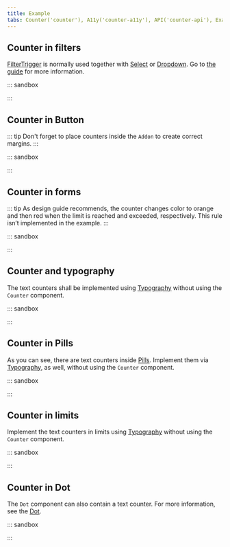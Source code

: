 ```yaml
---
title: Example
tabs: Counter('counter'), A11y('counter-a11y'), API('counter-api'), Example('counter-code'), Changelog('counter-changelog')
---
```


## Counter in filters
[FilterTrigger](/components/filter-trigger/) is normally used together with [Select](/components/select/) or [Dropdown](/components/dropdown/). Go to [the guide](/components/filter-trigger/) for more information.

::: sandbox

<script lang="tsx">
import React from 'react';
import Counter, { AnimatedNumber } from '@semcore/ui/counter';
import { FilterTrigger } from '@semcore/ui/base-trigger';

export default () => (
  <FilterTrigger>
    <FilterTrigger.Text>Link to website</FilterTrigger.Text>
    <FilterTrigger.Addon>
      <Counter theme='light-blue'>
        <AnimatedNumber value={500} delay={1000} formatValue={(x) => Math.round(x).toString()} />
      </Counter>
    </FilterTrigger.Addon>
  </FilterTrigger>
);
</script>

:::

## Counter in Button

::: tip
Don't forget to place counters inside the `Addon` to create correct margins.
:::

::: sandbox

<script lang="tsx">
import React from 'react';
import Counter from '@semcore/ui/counter';
import Button from '@semcore/ui/button';
import SettingsM from '@semcore/ui/icon/Settings/m';

export default () => (
  <>
    <Button mr={4}>
      <Button.Addon>
        <SettingsM />
      </Button.Addon>
      <Button.Text>Manage columns</Button.Text>
      <Button.Addon>
        <Counter>23</Counter>
      </Button.Addon>
    </Button>
    <Button use='primary'>
      <Button.Addon>
        <SettingsM />
      </Button.Addon>
      <Button.Text>Manage columns</Button.Text>
      <Button.Addon>
        <Counter theme='white'>23</Counter>
      </Button.Addon>
    </Button>
  </>
);
</script>

:::

## Counter in forms

::: tip
As design guide recommends, the counter changes color to orange and then red when the limit is reached and exceeded, respectively. This rule isn’t implemented in the example.
:::

::: sandbox

<script lang="tsx">
import React from 'react';
import { Flex } from '@semcore/ui/flex-box';
import { Text } from '@semcore/ui/typography';
import Textarea from '@semcore/ui/textarea';
import Counter from '@semcore/ui/counter';
import { ScreenReaderOnly } from '@semcore/ui/utils/ScreenReaderOnly';

export default () => (
  <Flex direction='column' w={350}>
    <Flex mb={2} justifyContent='space-between'>
      <Text size={200} tag='label' htmlFor='limited-text-field'>
        Label <ScreenReaderOnly>characters limit</ScreenReaderOnly>
        <Counter ml={1}>
          {0}
          <ScreenReaderOnly>characters</ScreenReaderOnly>
          <span aria-hidden='true'>/</span>
          <ScreenReaderOnly>of</ScreenReaderOnly>
          {150}
          <ScreenReaderOnly>maximum</ScreenReaderOnly>
        </Counter>
      </Text>
      <Text size={200} color='gray70' id='limited-text-field'>
        optional
      </Text>
    </Flex>
    <Textarea placeholder='Placeholder' />
  </Flex>
);
</script>

:::

## Counter and typography

The text counters shall be implemented using [Typography](/style/typography) without using the `Counter` component.

::: sandbox

<script lang="tsx">
import React from 'react';
import { Text } from '@semcore/ui/typography';

export default () => (
  <>
    <Text size={300}>
      Lorem ipsum <Text color='gray60'>12,457</Text>
    </Text>
    <br />
    <Text size={300}>
      Dolor sit amet: <Text color='gray60'>149</Text>
    </Text>
  </>
);
</script>

:::

## Counter in Pills

As you can see, there are text counters inside [Pills](/components/pills/). Implement them via [Typography](/style/typography), as well, without using the `Counter` component.

::: sandbox

<script lang="tsx">
import React from 'react';
import Pills from '@semcore/ui/pills';
import { Text } from '@semcore/ui/typography';

export default () => (
  <Pills defaultValue='all'>
    <Pills.Item value='all'>
      <Pills.Item.Text>All</Pills.Item.Text>
      <Pills.Item.Addon>
        <Text color='gray60'>1,259</Text>
      </Pills.Item.Addon>
    </Pills.Item>
    <Pills.Item value='follow'>
      <Pills.Item.Text>Follow</Pills.Item.Text>
      <Pills.Item.Addon>
        <Text color='gray60'>557</Text>
      </Pills.Item.Addon>
    </Pills.Item>
    <Pills.Item value='not-follow'>
      <Pills.Item.Text>Not Follow</Pills.Item.Text>
      <Pills.Item.Addon>
        <Text color='gray60'>736</Text>
      </Pills.Item.Addon>
    </Pills.Item>
  </Pills>
);
</script>

:::

## Counter in limits

Implement the text counters in limits using [Typography](/style/typography) without using the `Counter` component.

::: sandbox

<script lang="tsx">
import React from 'react';
import { Text } from '@semcore/ui/typography';
import { Flex } from '@semcore/ui/flex-box';
import ProgressBar from '@semcore/ui/progress-bar';
import WarningM from '@semcore/ui/icon/Warning/m';

export default () => (
  <Flex direction='column' w={350}>
    <Flex mb={1} justifyContent='space-between'>
      <Text size={100}>SEO Ideas Units</Text>
      <Flex alignItems='center'>
        <WarningM color='orange' />
        <Text size={100} ml={1} bold>
          10<Text color='gray60'>/10</Text>
        </Text>
      </Flex>
    </Flex>
    <ProgressBar theme='orange' size='s' />
  </Flex>
);
</script>

:::

## Counter in Dot

The `Dot` component can also contain a text counter. For more information, see the [Dot](/components/dot/).

::: sandbox

<script lang="tsx">
import React from 'react';
import Button from '@semcore/ui/button';
import NotificationM from '@semcore/ui/icon/Notification/m';
import Dot from '@semcore/ui/dot';
import { AnimatedNumber } from '@semcore/ui/counter';

export default () => (
  <Button aria-label='Open notifications'>
    <Button.Addon>
      <NotificationM />
      <Dot up aria-labelledby='notifications-counter'>
        <AnimatedNumber
          id='notifications-counter'
          aria-label='You have 18 unread notifications'
          initValue={10}
          value={18}
          duration={1000}
          delay={500}
          formatValue={(x) => Math.round(x).toString()}
        />
      </Dot>
    </Button.Addon>
  </Button>
);
</script>

:::
